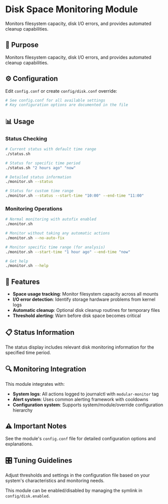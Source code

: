 # Disk Space Monitoring Module

Monitors filesystem capacity, disk I/O errors, and provides automated cleanup capabilities.

## 🎯 **Purpose**

Monitors filesystem capacity, disk I/O errors, and provides automated cleanup capabilities.

## ⚙️ **Configuration**

Edit `config.conf` or create `config/disk.conf` override:

```bash
# See config.conf for all available settings
# Key configuration options are documented in the file
```

## 📊 **Usage**

### **Status Checking**
```bash
# Current status with default time range
./status.sh

# Status for specific time period  
./status.sh "2 hours ago" "now"

# Detailed status information
./monitor.sh --status

# Status for custom time range
./monitor.sh --status --start-time "10:00" --end-time "11:00"
```

### **Monitoring Operations**
```bash
# Normal monitoring with autofix enabled
./monitor.sh

# Monitor without taking any automatic actions
./monitor.sh --no-auto-fix

# Monitor specific time range (for analysis)
./monitor.sh --start-time "1 hour ago" --end-time "now"

# Get help
./monitor.sh --help
```

## 🔧 **Features**

- **Space usage tracking**: Monitor filesystem capacity across all mounts
- **I/O error detection**: Identify storage hardware problems from kernel logs
- **Automatic cleanup**: Optional disk cleanup routines for temporary files
- **Threshold alerting**: Warn before disk space becomes critical

## 📋 **Status Information**

The status display includes relevant disk monitoring information for the specified time period.

## 🔍 **Monitoring Integration**

This module integrates with:
- **System logs**: All actions logged to journalctl with `modular-monitor` tag
- **Alert system**: Uses common alerting framework with cooldowns
- **Configuration system**: Supports system/module/override configuration hierarchy

## ⚠️ **Important Notes**

See the module's `config.conf` file for detailed configuration options and explanations.

## 🎛️ **Tuning Guidelines**

Adjust thresholds and settings in the configuration file based on your system's characteristics and monitoring needs.

This module can be enabled/disabled by managing the symlink in `config/disk.enabled`.
